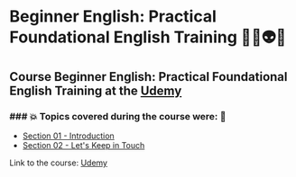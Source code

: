 # Beginner English: Practical Foundational English Training 👨‍💻👽🤯
## Course Beginner English: Practical Foundational English Training at the [Udemy](https://www.udemy.com/course/beginner-english-esl/)
### ### 💥 Topics covered during the course were: 🚀
- [Section 01 - Introduction](https://github.com/romulovieira777/Beginner_English_Practical_Foundational_English_Training/tree/main/Section_01_Introduction)
- [Section 02 - Let's Keep in Touch](https://github.com/romulovieira777/Beginner_English_Practical_Foundational_English_Training/tree/main/Section_02_Lets_Keep_in_Touch)
 
Link to the course: [Udemy](https://www.udemy.com/course/beginner-english-esl/)
